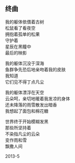 ## 终曲
我的躯体依偎着古树<br>
松鼠看了看夜空<br>
拥抱着孤单的松果<br>
守护着<br>
星辰在黑瞳中<br>
最后的映影<br>

我的躯体沉没于深海<br>
鱼群争先恐后地亲吻着我的皮肤<br>
我知道<br>
它们见不得丁点凡尘<br>

我的躯体漂浮在天空<br>
云朵呵，亲切地暖着我发凉的身体<br>
还未降落的雨雪散发出暗香<br>
我想起了面包和棉花糖<br>

世界终于开始模糊发黑<br>
那些所坚持着<br>
不染指凡尘的云朵<br>
变作雨和雪<br>
飘撒人间<br>

2013-5<br>
